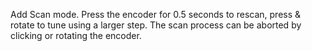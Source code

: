 Add Scan mode. Press the encoder for 0.5 seconds to rescan, press & rotate to tune using a larger step. The scan process can be aborted by clicking or rotating the encoder.
